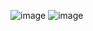 



![image](https://github.com/MohammedM-git/images/blob/main/electrical%20task%204.1.png?raw=true)
![image](https://github.com/MohammedM-git/images/blob/main/electrical%20task%204.2.png?raw=true)
